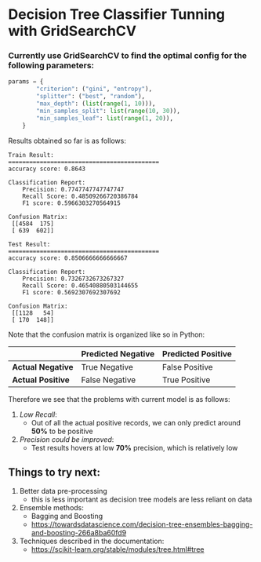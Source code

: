 # Decision Tree Classifier Tunning with GridSearchCV

### Currently use GridSearchCV to find the optimal config for the following parameters:
```python
params = {
        "criterion": ("gini", "entropy"),
        "splitter": ("best", "random"),
        "max_depth": (list(range(1, 10))),
        "min_samples_split": list(range(10, 30)),
        "min_samples_leaf": list(range(1, 20)),
    }
```
Results obtained so far is as follows:
```
Train Result:
===========================================
accuracy score: 0.8643

Classification Report: 
 	Precision: 0.7747747747747747
	Recall Score: 0.48509266720386784
	F1 score: 0.5966303270564915

Confusion Matrix: 
 [[4584  175]
 [ 639  602]]

Test Result:
===========================================
accuracy score: 0.8506666666666667

Classification Report: 
 	Precision: 0.7326732673267327
	Recall Score: 0.46540880503144655
	F1 score: 0.5692307692307692

Confusion Matrix: 
 [[1128   54]
 [ 170  148]]
```
Note that the confusion matrix is organized like so in Python:

|   | Predicted Negative  |Predicted Positive   |
|---|---|---|
| **Actual Negative**  |  True Negative | False Positive  |
|  **Actual Positive** |  False Negative | True Positive  |

Therefore we see that the problems with current model is as follows:
1. *Low Recall*: 
    - Out of all the actual positive records, we can only predict around **50%** to be positive
2. *Precision could be improved*:
    - Test results hovers at low **70%** precision, which is relatively low

## Things to try next:
1. Better data pre-processing
    - this is less important as decision tree models are less reliant on data
2. Ensemble methods:
    - Bagging and Boosting
    - https://towardsdatascience.com/decision-tree-ensembles-bagging-and-boosting-266a8ba60fd9
3. Techniques described in the documentation:
    - https://scikit-learn.org/stable/modules/tree.html#tree 